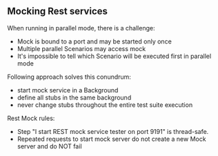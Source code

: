  
## Mocking Rest services 

When running in parallel mode, there is a challenge:
 - Mock is bound to a port and may be started only once
 - Multiple parallel Scenarios may access mock
 - It's impossible to tell which Scenario will be executed first in parallel mode
 
Following approach solves this conundrum:  
 - start mock service in a Background
 - define all stubs in the same background 
 - never change stubs throughout the entire test suite execution 

Rest Mock rules:
 - Step "I start REST mock service tester on port 9191" is thread-safe.
 - Repeated requests to start mock server do not create a new Mock server and do NOT fail
